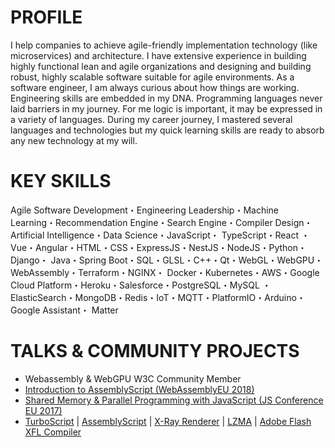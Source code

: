 # PROFILE

I help companies to achieve agile-friendly implementation technology (like microservices) and architecture. I have extensive experience in building highly functional lean and agile organizations and designing and building robust, highly scalable software suitable for agile environments. As a software engineer, I am always curious about how things are working. Engineering skills are embedded in my DNA. Programming languages never laid barriers in my journey. For me logic is important, it may be expressed in a variety of languages. During my career journey, I mastered several languages and technologies but my quick learning skills are ready to absorb any new technology at my will. 

# KEY SKILLS

Agile Software Development・Engineering Leadership・Machine Learning・Recommendation Engine・Search Engine・Compiler Design・Artificial Intelligence・Data Science・JavaScript・ TypeScript・React ・ Vue・Angular・HTML・CSS・ExpressJS・NestJS・NodeJS・Python・Django・ Java・Spring Boot・SQL・GLSL・C++・Qt・WebGL・WebGPU・WebAssembly・Terraform・NGINX・ Docker・Kubernetes・AWS・Google Cloud Platform・Heroku・Salesforce・PostgreSQL・MySQL ・ElasticSearch・MongoDB・Redis・IoT・MQTT・PlatformIO・Arduino・Google Assistant・ Matter


# TALKS & COMMUNITY PROJECTS

- Webassembly & WebGPU  W3C Community Member
- [Introduction to AssemblyScript (WebAssemblyEU 2018)](https://www.meetup.com/WebAssembly/events/252271717/)
- [Shared Memory & Parallel Programming with JavaScript (JS Conference EU 2017)](https://2017.jsconf.eu/speakers/nidin-vinayakan-shared-memory-parallel-programming-with-javascript)
- [TurboScript] | [AssemblyScript] | [X-Ray Renderer] | [LZMA] | [Adobe Flash XFL Compiler]


[TurboScript]:https://github.com/01alchemist/TurboScript
[AssemblyScript]:https://github.com/AssemblyScript/assemblyscript
[X-Ray Renderer]:https://github.com/01alchemist/x-ray.js
[LZMA]:https://github.com/nidin/TS-LZMA
[Adobe Flash XFL Compiler]:https://github.com/nidin/as3-XFL-compiler


<!--
**nidin/nidin** is a ✨ _special_ ✨ repository because its `README.md` (this file) appears on your GitHub profile.

Here are some ideas to get you started:

- 🔭 I’m currently working on ...
- 🌱 I’m currently learning ...
- 👯 I’m looking to collaborate on ...
- 🤔 I’m looking for help with ...
- 💬 Ask me about ...
- 📫 How to reach me: ...
- 😄 Pronouns: ...
- ⚡ Fun fact: ...
-->
